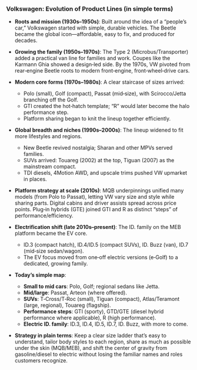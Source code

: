 ### Volkswagen: Evolution of Product Lines (in simple terms)

- **Roots and mission (1930s–1950s)**: Built around the idea of a “people’s car,” Volkswagen started with simple, durable vehicles. The Beetle became the global icon—affordable, easy to fix, and produced for decades.

- **Growing the family (1950s–1970s)**: The Type 2 (Microbus/Transporter) added a practical van line for families and work. Coupes like the Karmann Ghia showed a design‑led side. By the 1970s, VW pivoted from rear‑engine Beetle roots to modern front‑engine, front‑wheel‑drive cars.

- **Modern core forms (1970s–1980s)**: A clear staircase of sizes arrived:
  - Polo (small), Golf (compact), Passat (mid‑size), with Scirocco/Jetta branching off the Golf.
  - GTI created the hot‑hatch template; “R” would later become the halo performance step.
  - Platform sharing began to knit the lineup together efficiently.

- **Global breadth and niches (1990s–2000s)**: The lineup widened to fit more lifestyles and regions.
  - New Beetle revived nostalgia; Sharan and other MPVs served families.
  - SUVs arrived: Touareg (2002) at the top, Tiguan (2007) as the mainstream compact.
  - TDI diesels, 4Motion AWD, and upscale trims pushed VW upmarket in places.

- **Platform strategy at scale (2010s)**: MQB underpinnings unified many models (from Polo to Passat), letting VW vary size and style while sharing parts. Digital cabins and driver assists spread across price points. Plug‑in hybrids (GTE) joined GTI and R as distinct “steps” of performance/efficiency.

- **Electrification shift (late 2010s–present)**: The ID. family on the MEB platform became the EV core.
  - ID.3 (compact hatch), ID.4/ID.5 (compact SUVs), ID. Buzz (van), ID.7 (mid‑size sedan/wagon).
  - The EV focus moved from one‑off electric versions (e‑Golf) to a dedicated, growing family.

- **Today’s simple map**:
  - **Small to mid cars**: Polo, Golf; regional sedans like Jetta.
  - **Mid/large**: Passat, Arteon (where offered).
  - **SUVs**: T‑Cross/T‑Roc (small), Tiguan (compact), Atlas/Teramont (large, regional), Touareg (flagship).
  - **Performance steps**: GTI (sporty), GTD/GTE (diesel hybrid performance where applicable), R (high performance).
  - **Electric ID. family**: ID.3, ID.4, ID.5, ID.7, ID. Buzz, with more to come.

- **Strategy in plain terms**: Keep a clear size ladder that’s easy to understand, tailor body styles to each region, share as much as possible under the skin (MQB/MEB), and shift the center of gravity from gasoline/diesel to electric without losing the familiar names and roles customers recognize.


